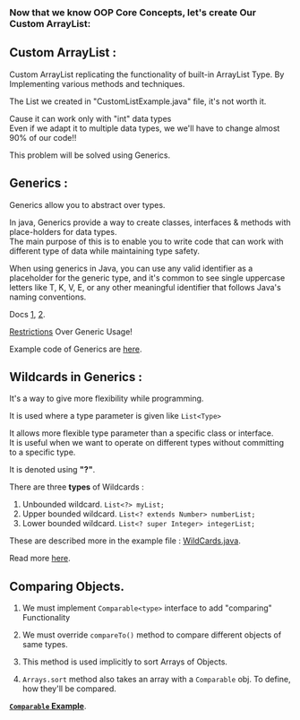 ### **Now that we know OOP Core Concepts, let's create Our Custom ArrayList:**

## Custom ArrayList : 
Custom ArrayList replicating the functionality of built-in ArrayList Type. By Implementing various methods and techniques.

The List we created in "CustomListExample.java" file, it's not worth it.

Cause it can work only with "int" data types<br>
Even if we adapt it to multiple data types, we we'll have to change almost 90% of our code!!

This problem will be solved using Generics.


## Generics :


Generics allow you to abstract over types.

In java, Generics provide a way to create classes, interfaces & methods with place-holders for data types.<br>
The main purpose of this is to enable you to write code that can work with different type of data while maintaining type safety.

When using generics in Java, you can use any valid identifier as a placeholder for the generic type, and it's common to see single uppercase letters like T, K, V, E, or any other meaningful identifier that follows Java's naming conventions.

Docs [1](https://docs.oracle.com/javase/tutorial/extra/generics/intro.html), [2](https://docs.oracle.com/javase/tutorial/java/generics/types.html).

[Restrictions](https://www.google.com/url?sa=t&rct=j&q=&esrc=s&source=web&cd=&cad=rja&uact=8&ved=2ahUKEwjsx-m80YmDAxW6fGwGHfAYAzMQFnoECA4QAQ&url=https%3A%2F%2Fdocs.oracle.com%2Fjavase%2Ftutorial%2Fjava%2Fgenerics%2Frestrictions.html&usg=AOvVaw3L3i-PE7RnXld1CIQlfI2I&opi=89978449) Over Generic Usage!

Example code of Generics are [here](./CustomGenList.java).

## Wildcards in Generics :

It's a way to give more flexibility while programming.

It is used where a type parameter is given like `List<Type>`

It allows more flexible type parameter than a specific class or interface.<br>It is useful when we want to operate on different types without committing to a specific type. 

It is denoted using **"?"**.

There are three **types** of Wildcards :

1. Unbounded wildcard. `List<?> myList;`
2. Upper bounded wildcard. `List<? extends Number> numberList;`
3. Lower bounded wildcard. `List<? super Integer> integerList;`

These are described more in the example file : [WildCards.java](./WildCards.java).

Read more [here](https://docs.oracle.com/javase/tutorial/extra/generics/wildcards.html).

## Comparing Objects.

1. We must implement `Comparable<type>` interface to add "comparing" Functionality
2. We must override `compareTo()` method to compare different objects of same types.
3. This method is used implicitly to sort Arrays of Objects.

4. `Arrays.sort` method also takes an array with a `Comparable` obj. To define, how they'll be compared.


**[`Comparable` Example](./CompareObj.java)**.
